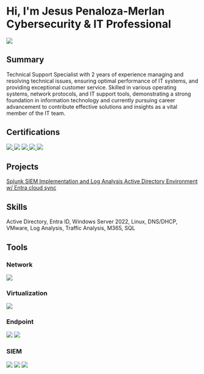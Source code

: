 
<h1>Hi, I'm Jesus Penaloza-Merlan <br> Cybersecurity & IT Professional </h1>

<a href="https://www.linkedin.com/in/jpenalozamerlan/"><img src="https://img.shields.io/badge/-LinkedIn-0072b1?&style=for-the-badge&logo=linkedin&logoColor=white" /></a>

<h2>Summary</h2>
Technical Support Specialist with 2 years of experience managing and resolving technical issues, ensuring optimal performance of IT systems, and providing exceptional customer service. Skilled in various operating systems, network protocols, and IT support tools, demonstrating a strong foundation in information technology and currently pursuing career advancement to contribute effective solutions and insights as a vital member of the IT team.

<h2>Certifications</h2>

<div>
<a href="https://www.credly.com/badges/f651fcc0-794b-4712-bea1-31d294fc3900/public_url" target="_blank">
  <img src="https://img.shields.io/badge/-Security%2B-FF0000?&style=for-the-badge&logo=CompTIA&logoColor=white" />
</a>
<img src="https://img.shields.io/badge/-Network%2B-007ACC?&style=for-the-badge&logo=CompTIA&logoColor=white" />
<a href="https://www.credly.com/badges/0e4d54e8-f650-46f5-a33c-a78a3b500153" target="_blank">
<img src="https://img.shields.io/badge/-A%2B-4D4D4D?&style=for-the-badge&logo=CompTIA&logoColor=white" />
</a>
<a href="https://www.credly.com/badges/c5ae6a56-1ad0-4789-ae73-074bbbc659a6" target="_blank">
<img src="https://img.shields.io/badge/-CompTIA_ITF+-006400?&style=for-the-badge&logo=CompTIA&logoColor=white" />
</a>
<a href="https://www.coursera.org/account/accomplishments/specialization/HJ7WNG5M779D" target="_blank">
<img src="https://img.shields.io/badge/-Google_IT_Support-000080?&style=for-the-badge&logo=Google&logoColor=white" />
</div>
</a>


<h2>Projects</h2>

<a href="https://github.com/jpenaloza99/SIEM-Implementation-and-Log-Analysis">Splunk SIEM Implementation and Log Analysis
</a>
<a href="">Active Directory Environment w/ Entra cloud sync
</a>


<h2>Skills</h2>
Active Directory, Entra ID, Windows Server 2022, Linux, DNS/DHCP, VMware, Log Analysis, Traffic Analysis, M365, SQL


<h2>Tools</h2>

<h3>Network</h3>
<div>
    <img src="https://img.shields.io/badge/-Wireshark-1679A7?&style=for-the-badge&logo=Wireshark&logoColor=white" />
</div>

<h3>Virtualization</h3>
<div>
<img src="https://img.shields.io/badge/-VMware-607078?&style=for-the-badge&logo=VMware&logoColor=white" />
</div>

<h3>Endpoint</h3>
<div>
    <img src="https://img.shields.io/badge/-Microsoft_Defender_for_Endpoint-00A4EF?&style=for-the-badge&logo=Microsoft&logoColor=white" />
    <img src="https://img.shields.io/badge/-Velociraptor-4B275F?&style=for-the-badge&logo=Velociraptor&logoColor=white" />
</div>

### SIEM
<div>
    <img src="https://img.shields.io/badge/-Microsoft_Sentinel-0078D4?&style=for-the-badge&logo=Microsoft&logoColor=white" />
    <img src="https://img.shields.io/badge/-Splunk-000000?&style=for-the-badge&logo=Splunk&logoColor=white" />
    <img src="https://img.shields.io/badge/-Elastic-005571?&style=for-the-badge&logo=Elastic&logoColor=white" />
</div>

